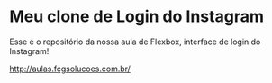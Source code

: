 # Meu clone de Login do Instagram

Esse é o repositório da nossa aula de Flexbox, interface de login do Instagram! 

http://aulas.fcgsolucoes.com.br/
